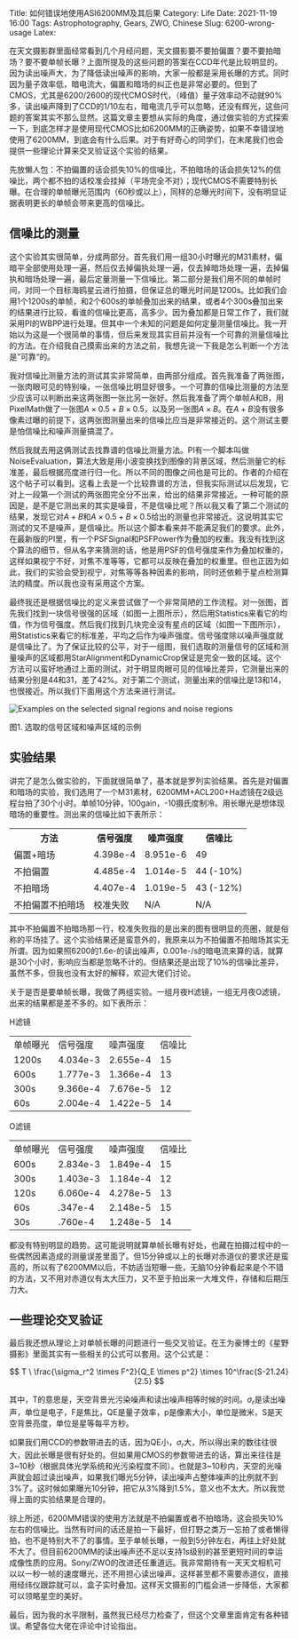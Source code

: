 Title: 如何错误地使用ASI6200MM及其后果
Category: Life
Date: 2021-11-19 16:00
Tags: Astrophotography, Gears, ZWO, Chinese
Slug: 6200-wrong-usage
Latex: 

在天文摄影群里面经常看到几个月经问题，天文摄影要不要拍偏置？要不要拍暗场？要不要单帧长曝？上面所提及的这些问题的答案在CCD年代是比较明显的。因为读出噪声大，为了降低读出噪声的影响，大家一般都是采用长曝的方式。同时因为量子效率低，暗电流大，偏置和暗场的纠正也是非常必要的。但到了CMOS，尤其是6200/2600的现代CMOS时代，（峰值）量子效率动不动就90%多，读出噪声降到了CCD的1/10左右，暗电流几乎可以忽略，还没有辉光，这些问题的答案其实不那么显然。这篇文章主要想从实际的角度，通过做实验的方式探索一下，到底怎样才是使用现代CMOS比如6200MM的正确姿势，如果不幸错误地使用了6200MM，到底会有什么后果。对于有好奇心的同学们，在末尾我们也会提供一些理论计算来交叉验证这个实验的结果。

先放懒人包：不拍偏置的话会损失10%的信噪比，不拍暗场的话会损失12%的信噪比，两个都不拍的话校准会挂掉（平场完全不对）；现代CMOS不需要特别长曝。在合理的单帧曝光范围内（60秒或以上），同样的总曝光时间下，没有明显证据表明更长的单帧会带来更高的信噪比。

## 信噪比的测量

这个实验其实很简单，分成两部分。首先我们用一组30小时曝光的M31素材，偏暗平全部使用处理一遍，然后仅去掉偏执处理一遍，仅去掉暗场处理一遍，去掉偏执和暗场处理一遍，最后定量测量一下信噪比。第二部分是我们用不同的单帧时间，对同一个目标海鸥星云进行拍摄，但保证总的曝光时间是1200s。比如我们会用1个1200s的单帧，和2个600s的单帧叠加出来的结果，或者4个300s叠加出来的结果进行比较，看谁的信噪比更高，高多少。因为叠加都是日常工作了，我们就采用PI的WBPP进行处理。但其中一个未知的问题是如何定量测量信噪比。我一开始以为这是一个很简单的事情，但后来发现其实目前并没有一个可靠的测量信噪比的方法。在介绍我自己摸索出来的方法之前，我想先说一下我是怎么判断一个方法是”可靠“的。

我对信噪比测量方法的测试其实非常简单，由两部分组成。首先我准备了两张图，一张肉眼可见的特别噪，一张信噪比明显好很多。一个可靠的信噪比测量的方法至少应该可以判断出来这两张图一张比另一张好。然后我准备了两个单帧A和B，用PixelMath做了一张图$A \times 0.5+B\times 0.5$，以及另一张图$A\times B$。在$A+B$没有很多像素过曝的前提下，这两张图测量出来的信噪比应当是非常接近的。这个测试主要是怕信噪比和噪声测量搞混了。

然后我就去用这俩测试去找靠谱的信噪比测量方法。PI有一个脚本叫做NoiseEvaluation，算法大致是用小波变换找到图像的背景区域，然后测量它的标准差，最后根据亮度进行归一化。所以不同的图像之间也是可比的。作者的介绍在这个帖子可以看到。这看上去是一个比较靠谱的方法，但我实际测试以后发现，它对上一段第一个测试的两张图完全分不出来，给出的结果非常接近。一种可能的原因是，是不是它测出来的其实是噪音，不是信噪比呢？所以我又看了第二个测试的结果，发现它对$A+B$和$A\times 0.5+B\times 0.5$给出的测量也非常接近。这说明其实它测试的又不是噪声，是信噪比。所以这个脚本看来并不能满足我们的要求。此外，在最新版的PI里，有一个PSFSignal和PSFPower作为叠加的权重。我没有找到这个算法的细节，但从名字来猜测的话，他是用PSF的信号强度来作为叠加权重的，这样如果视宁不好，对焦不准等等，它都可以反映在叠加的权重里。但也正因为如此，我们的实验会受到视宁，对焦等等各种因素的影响，同时还依赖于星点检测算法的精度。所以我也没有采用这个方案。

最终我还是根据信噪比的定义来尝试做了一个非常简陋的工作流程。对一张图，首先我们找到一块信号很强的区域（如图一上图所示），然后用Statistics来看它的均值，作为信号强度。然后我们找到几块完全没有星点的区域（如图一下图所示），用Statistics来看它的标准差，平均之后作为噪声强度。信号强度除以噪声强度就是信噪比了。为了保证比较的公平，对于一组图，我们选取的测量信号的区域和测量噪声的区域都用StarAlignment和DynamicCrop保证是完全一致的区域。这个方法可以蛮好地通过上面的测试，对于明显肉眼可见的信噪比差异，它测量出来的结果分别是44和31，差了42%。对于第二个测试，测量出来的信噪比是13和14，也很接近。所以我们下面用这个方法来进行测试。

![Examples on the selected signal regions and noise regions](/images/6200-wrong-usage-example.png)

图1. 选取的信号区域和噪声区域的示例

## 实验结果

讲完了是怎么做实验的，下面就很简单了，基本就是罗列实验结果。首先是对偏置和暗场的实验，我们选用了一个M31素材，6200MM+ACL200+Ha滤镜在2级远程台拍了30个小时。单帧10分钟，100gain，-10摄氏度制冷。用长曝光是想体现暗场的重要性。测出来的信噪比如下表所示：

<table class="table">
<tr><th>方法</th><th>信号强度</th><th>噪声强度</th><th>信噪比</th></tr>
<tr><td>偏置+暗场</td><td>4.398e-4</td><td>8.951e-6</td><td>49</td></tr>
<tr><td>不拍偏置 </td><td>4.485e-4</td><td>1.014e-5</td><td>44 (-10%)</td></tr>
<tr><td>不拍暗场 </td><td>4.407e-4</td><td>1.019e-5</td><td>43 (-12%)</td></tr>
<tr><td>不拍偏置不拍暗场</td><td>校准失败</td><td>N/A</td><td>N/A</td></tr>
</table>

其中不拍偏置不拍暗场那一行，校准失败指的是出来的图有很明显的亮圈，就是俗称的平场挂了。这个实验结果还是蛮意外的，我原来以为不拍偏置不拍暗场其实无所谓。因为如果照6200的1.6e-的读出噪声，0.001e-/s的暗电流来算的话，就算是30个小时，影响应当都是忽略不计的。但结果还是出现了10%的信噪比差异，虽然不多，但我也没有太好的解释，欢迎大佬们讨论。

关于是否是要单帧长曝，我做了两组实验。一组月夜H滤镜，一组无月夜O滤镜，出来的结果都是差不多的。如下表所示：

H滤镜
<table class="table">
<tr><td>单帧曝光</td><td>信号强度</td><td>噪声强度</td><td>信噪比</td></tr>
<tr><td>1200s</td><td>4.034e-3</td><td>2.655e-4</td><td>15</td></tr>
<tr><td>600s</td><td>1.777e-3</td><td>1.366e-4</td><td>13</td></tr>
<tr><td>300s</td><td>9.366e-4</td><td>7.676e-5</td><td>12</td></tr>
<tr><td>60s</td><td>2.004e-4</td><td>1.422e-5</td><td>14</td></tr>
</table>

O滤镜
<table class="table">
<tr><td>单帧曝光</td><td>信号强度</td><td>噪声强度</td><td>信噪比</td></tr>
<tr><td>600s</td><td>2.834e-3</td><td>1.849e-4</td><td>15</td></tr>
<tr><td>300s</td><td>1.403e-3</td><td>1.184e-4</td><td>12</td></tr>
<tr><td>120s</td><td>6.060e-4</td><td>4.278e-5</td><td>13</td></tr>
<tr><td>60s</td><td>.347e-4</td><td>2.148e-5</td><td>15</td></tr>
<tr><td>30s</td><td>.760e-4</td><td>1.248e-5</td><td>14</td></tr>
</table>

都没有特别明显的趋势。这可能说明就算单帧长曝有好处，也藏在拍摄过程中的一些偶然因素造成的测量误差里面了。但15分钟或以上的长曝对赤道仪的要求还是蛮高的，所以有了6200MM以后，不妨适当短曝一些，无脑10分钟看起来是个不错的方法，又不用对赤道仪有太大压力，又不至于拍出来一大堆文件，存储和后期压力大。

## 一些理论交叉验证

最后我还想从理论上对单帧长曝的问题进行一些交叉验证。在王为豪博士的《星野摄影》里面其实有一些相关的公式可以套用。这个公式是：

$$ T \ \frac{\sigma_r^2 \times F^2}{Q_E \times p^2} \times 10^\frac{S-21.24}{2.5} $$

其中，T的意思是，天空背景光污染噪声和读出噪声相等时候的时间。$\sigma_r$是读出噪声，单位是电子，F是焦比，QE是量子效率，p是像素大小，单位是微米，S是天空背景亮度，单位是星等每平方秒。

如果我们用CCD的参数带进去的话，因为QE小，$\sigma_r$大，所以得出来的数往往很大，因此长曝是很有好处的。但如果用CMOS的参数带进去的话，算出来往往是3~10秒（根据具体光学系统和光污染程度不同）。也就是3~10秒内，天空的光噪声就会超过读出噪声，如果我们曝光5分钟，读出噪声占整体噪声的比例就不到3%了。这时候如果曝光10分钟，把它从3%降到1.5%，意义也不太大。所以我觉得上面的实验结果是合理的。

综上所述，6200MM错误的使用方法就是不拍偏置或者不拍暗场，这会损失10%左右的信噪比。当然有时间的话还是拍一下最好，但打野之类万一忘拍了或者懒得拍，也不是特别大不了的事情。至于单帧长曝，一般到5分钟左右，再往上好处就不大了。但目前6200MM的读出噪声还不足以支持1s级别的甚至更短时间的幸运成像性质的应用。Sony/ZWO的改进还任重道远。我非常期待有一天天文相机可以以一秒一帧的速度曝光，还不用担心读出噪声。这样甚至都不需要赤道仪，直接用经纬仪跟踪就可以，盒子实时叠加。这样天文摄影的门槛会进一步降低，大家都可以领略星空的美好。

最后，因为我的水平限制，虽然我已经尽力检查了，但这个文章里面肯定有各种错误。希望各位大佬在评论中讨论指出。
